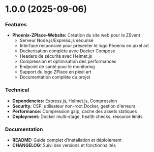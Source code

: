 # 1.0.0 (2025-09-06)

### Features
* **Phoenix-ZPlace-Website:** Création du site web pour le ZEvent
  - Serveur Node.js/Express.js sécurisé
  - Interface responsive pour présenter le logo Phoenix en pixel art
  - Dockerisation complète avec Docker Compose
  - Headers de sécurité avec Helmet.js
  - Compression et optimisation des performances
  - Endpoint de santé pour le monitoring
  - Support du logo ZPlace en pixel art
  - Documentation complète du projet

### Technical
* **Dependencies:** Express.js, Helmet.js, Compression
* **Security:** CSP, utilisateur non-root Docker, gestion d'erreurs
* **Performance:** Compression gzip, cache des assets statiques
* **Deployment:** Docker multi-stage, health checks, resource limits

### Documentation
* **README:** Guide complet d'installation et déploiement
* **CHANGELOG:** Suivi des versions et fonctionnalités

